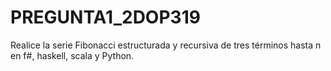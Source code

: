 # PREGUNTA1_2DOP319
Realice la serie Fibonacci estructurada y recursiva de tres términos hasta n en f#, haskell, scala y Python.
